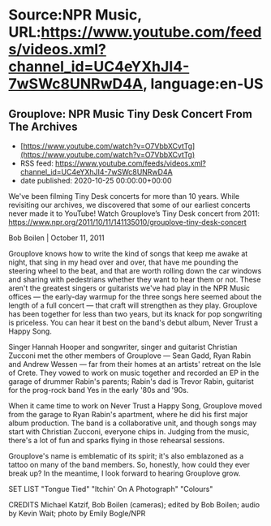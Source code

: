 # Source:NPR Music, URL:https://www.youtube.com/feeds/videos.xml?channel_id=UC4eYXhJI4-7wSWc8UNRwD4A, language:en-US

## Grouplove: NPR Music Tiny Desk Concert From The Archives
 - [https://www.youtube.com/watch?v=O7VbbXCvtTg](https://www.youtube.com/watch?v=O7VbbXCvtTg)
 - RSS feed: https://www.youtube.com/feeds/videos.xml?channel_id=UC4eYXhJI4-7wSWc8UNRwD4A
 - date published: 2020-10-25 00:00:00+00:00

We've been filming Tiny Desk concerts for more than 10 years. While revisiting our archives, we discovered that some of our earliest concerts never made it to YouTube! 
Watch Grouplove’s Tiny Desk concert from 2011: https://www.npr.org/2011/10/11/141135010/grouplove-tiny-desk-concert

Bob Boilen | October 11, 2011

Grouplove knows how to write the kind of songs that keep me awake at night, that sing in my head over and over, that have me pounding the steering wheel to the beat, and that are worth rolling down the car windows and sharing with pedestrians whether they want to hear them or not. These aren't the greatest singers or guitarists we've had play in the NPR Music offices — the early-day warmup for the three songs here seemed about the length of a full concert — that craft will strengthen as they play. Grouplove has been together for less than two years, but its knack for pop songwriting is priceless. You can hear it best on the band's debut album, Never Trust a Happy Song.

Singer Hannah Hooper and songwriter, singer and guitarist Christian Zucconi met the other members of Grouplove — Sean Gadd, Ryan Rabin and Andrew Wessen — far from their homes at an artists' retreat on the Isle of Crete. They vowed to work on music together and recorded an EP in the garage of drummer Rabin's parents; Rabin's dad is Trevor Rabin, guitarist for the prog-rock band Yes in the early '80s and '90s.

When it came time to work on Never Trust a Happy Song, Grouplove moved from the garage to Ryan Rabin's apartment, where he did his first major album production. The band is a collaborative unit, and though songs may start with Christian Zucconi, everyone chips in. Judging from the music, there's a lot of fun and sparks flying in those rehearsal sessions.

Grouplove's name is emblematic of its spirit; it's also emblazoned as a tattoo on many of the band members. So, honestly, how could they ever break up? In the meantime, I look forward to hearing Grouplove grow.

SET LIST
"Tongue Tied"
"Itchin' On A Photograph"
"Colours"

CREDITS
Michael Katzif, Bob Boilen (cameras); edited by Bob Boilen; audio by Kevin Wait; photo by Emily Bogle/NPR

